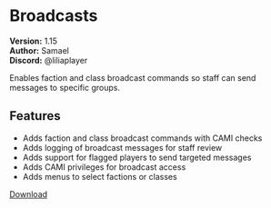 # Broadcasts

**Version:** 1.15  
**Author:** Samael  
**Discord:** @liliaplayer  

Enables faction and class broadcast commands so staff can send messages to specific groups.

## Features

- Adds faction and class broadcast commands with CAMI checks
- Adds logging of broadcast messages for staff review
- Adds support for flagged players to send targeted messages
- Adds CAMI privileges for broadcast access
- Adds menus to select factions or classes

[Download](https://github.com/LiliaFramework/Modules/raw/refs/heads/gh-pages/broadcasts.zip)
